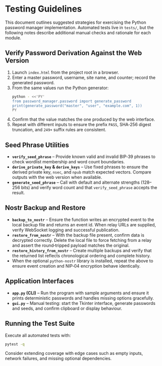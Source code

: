 # Testing Guidelines

This document outlines suggested strategies for exercising the Python password
manager implementation.  Automated tests live in `tests/`, but the following
notes describe additional manual checks and rationale for each module.

## Verify Password Derivation Against the Web Version

1. Launch `index.html` from the project root in a browser.
2. Enter a master password, username, site name, and counter; record the
   generated password.
3. From the same values run the Python generator:
   ```bash
   python - <<'PY'
   from password_manager.password import generate_password
   print(generate_password("master", "user", "example.com", 1))
   PY
   ```
4. Confirm that the value matches the one produced by the web interface.
5. Repeat with different inputs to ensure the prefix `PASS`, SHA‑256 digest
   truncation, and `249+` suffix rules are consistent.

## Seed Phrase Utilities

- **`verify_seed_phrase`** – Provide known valid and invalid BIP‑39 phrases to
  check wordlist membership and word count boundaries.
- **`derive_private_key` & `derive_keys`** – Use fixed phrases to ensure the
  derived private key, `nsec`, and `npub` match expected vectors.  Compare
  outputs with the web version when available.
- **`generate_seed_phrase`** – Call with default and alternate strengths
  (128–256 bits) and verify word count and that `verify_seed_phrase` accepts the
  result.

## Nostr Backup and Restore

- **`backup_to_nostr`** – Ensure the function writes an encrypted event to the
  local backup file and returns an event id.  When relay URLs are supplied,
  verify WebSocket logging and successful publication.
- **`restore_from_nostr`** – With the backup file present, confirm data is
  decrypted correctly.  Delete the local file to force fetching from a relay and
  assert the round‑tripped payload matches the original.
- **`restore_history_from_nostr`** – Create multiple backups and verify that the
  returned list reflects chronological ordering and complete history.
- When the optional `python-nostr` library is installed, repeat the above to
  ensure event creation and NIP‑04 encryption behave identically.

## Application Interfaces

- **`app.py` (CLI)** – Run the program with sample arguments and ensure it
  prints deterministic passwords and handles missing options gracefully.
- **`gui.py`** – Manual testing: start the Tkinter interface, generate passwords
  and seeds, and confirm clipboard or display behaviour.

## Running the Test Suite

Execute all automated tests with:

```bash
pytest -q
```

Consider extending coverage with edge cases such as empty inputs, network
failures, and missing optional dependencies.
